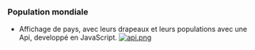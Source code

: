 ### Population mondiale
* Affichage de pays, avec leurs drapeaux et leurs populations avec une Api, developpé en JavaScript.
[![api.png](https://rismo.fr/img/population.png)](https://rismo.fr/apps/population/)